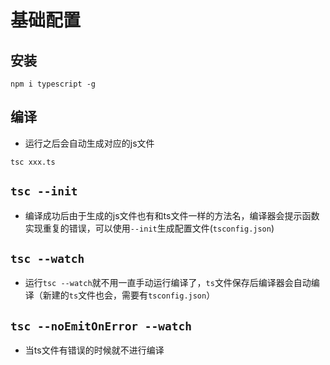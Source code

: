 # 基础配置

## 安装
```
npm i typescript -g 
```
## 编译
* 运行之后会自动生成对应的js文件
```
tsc xxx.ts
```
## `tsc --init`
* 编译成功后由于生成的js文件也有和ts文件一样的方法名，编译器会提示函数实现重复的错误，可以使用`--init`生成配置文件(`tsconfig.json`)

## `tsc --watch`
* 运行`tsc --watch`就不用一直手动运行编译了，`ts`文件保存后编译器会自动编译（新建的`ts`文件也会，需要有`tsconfig.json`）

## `tsc --noEmitOnError --watch`
* 当ts文件有错误的时候就不进行编译